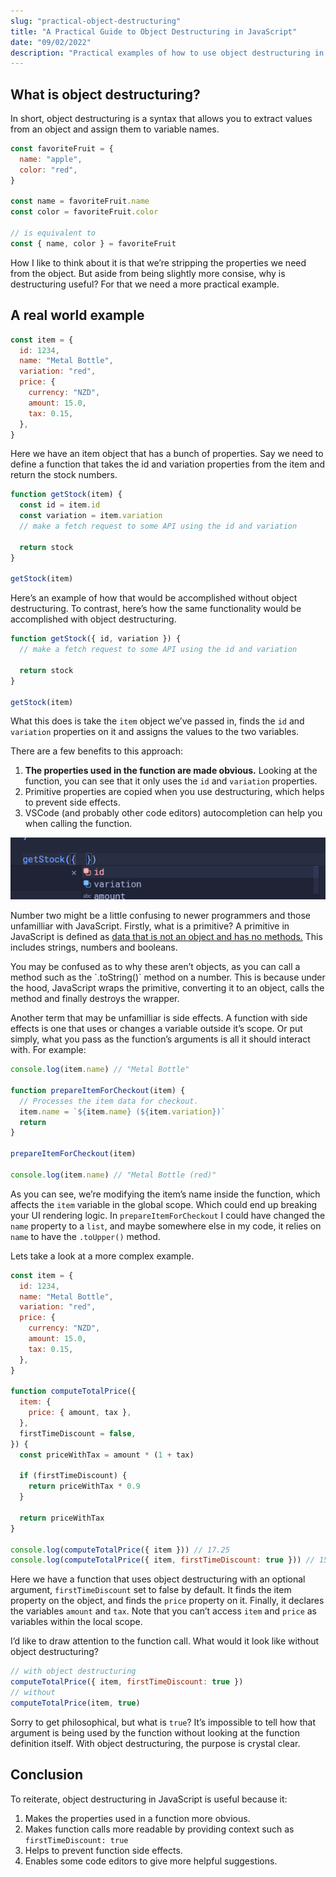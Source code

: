 ```yaml
---
slug: "practical-object-destructuring"
title: "A Practical Guide to Object Destructuring in JavaScript"
date: "09/02/2022"
description: "Practical examples of how to use object destructuring in JavaScript."
---
```


## What is object destructuring?

In short, object destructuring is a syntax that allows you to extract values from an object and assign them to variable names.

```jsx
const favoriteFruit = {
  name: "apple",
  color: "red",
}

const name = favoriteFruit.name
const color = favoriteFruit.color

// is equivalent to
const { name, color } = favoriteFruit
```

How I like to think about it is that we’re stripping the properties we need from the object. But aside from being slightly more consise, why is destructuring useful? For that we need a more practical example.

## A real world example

```jsx
const item = {
  id: 1234,
  name: "Metal Bottle",
  variation: "red",
  price: {
    currency: "NZD",
    amount: 15.0,
    tax: 0.15,
  },
}
```

Here we have an item object that has a bunch of properties. Say we need to define a function that takes the id and variation properties from the item and return the stock numbers.

```jsx
function getStock(item) {
  const id = item.id
  const variation = item.variation
  // make a fetch request to some API using the id and variation

  return stock
}

getStock(item)
```

Here’s an example of how that would be accomplished without object destructuring. To contrast, here’s how the same functionality would be accomplished with object destructuring.

```jsx
function getStock({ id, variation }) {
  // make a fetch request to some API using the id and variation

  return stock
}

getStock(item)
```

What this does is take the `item` object we’ve passed in, finds the `id` and `variation` properties on it and assigns the values to the two variables.

There are a few benefits to this approach:

1. **The properties used in the function are made obvious.** Looking at the function, you can see that it only uses the `id` and `variation` properties.
2. Primitive properties are copied when you use destructuring, which helps to prevent side effects.
3. VSCode (and probably other code editors) autocompletion can help you when calling the function.

![Code suggestions from VS Code.](./codeSuggestion.png)

Number two might be a little confusing to newer programmers and those unfamilliar with JavaScript. Firstly, what is a primitive? A primitive in JavaScript is defined as [data that is not an object and has no methods.](https://developer.mozilla.org/en-US/docs/Glossary/Primitive#:~:text=data%20that%20is%20not%20an%20object%20and%20has%20no%20methods.) This includes strings, numbers and booleans.

<aside>
You may be confused as to why these aren’t objects, as you can call a method such as the `.toString()` method on a number. This is because under the hood, JavaScript wraps the primitive, converting it to an object, calls the method and finally destroys the wrapper.
</aside>

Another term that may be unfamilliar is side effects. A function with side effects is one that uses or changes a variable outside it’s scope. Or put simply, what you pass as the function’s arguments is all it should interact with. For example:

```jsx
console.log(item.name) // "Metal Bottle"

function prepareItemForCheckout(item) {
  // Processes the item data for checkout.
  item.name = `${item.name} (${item.variation})`
  return
}

prepareItemForCheckout(item)

console.log(item.name) // "Metal Bottle (red)"
```

As you can see, we’re modifying the item’s name inside the function, which affects the `item` variable in the global scope. Which could end up breaking your UI rendering logic. In `prepareItemForCheckout` I could have changed the `name` property to a `list`, and maybe somewhere else in my code, it relies on `name` to have the `.toUpper()` method.

Lets take a look at a more complex example.

```jsx
const item = {
  id: 1234,
  name: "Metal Bottle",
  variation: "red",
  price: {
    currency: "NZD",
    amount: 15.0,
    tax: 0.15,
  },
}

function computeTotalPrice({
  item: {
    price: { amount, tax },
  },
  firstTimeDiscount = false,
}) {
  const priceWithTax = amount * (1 + tax)

  if (firstTimeDiscount) {
    return priceWithTax * 0.9
  }

  return priceWithTax
}

console.log(computeTotalPrice({ item })) // 17.25
console.log(computeTotalPrice({ item, firstTimeDiscount: true })) // 15.525
```

Here we have a function that uses object destructuring with an optional argument, `firstTimeDiscount` set to false by default. It finds the item property on the object, and finds the `price` property on it. Finally, it declares the variables `amount` and `tax`. Note that you can’t access `item` and `price` as variables within the local scope.

I’d like to draw attention to the function call. What would it look like without object destructuring?

```jsx
// with object destructuring
computeTotalPrice({ item, firstTimeDiscount: true })
// without
computeTotalPrice(item, true)
```

Sorry to get philosophical, but what is `true`? It’s impossible to tell how that argument is being used by the function without looking at the function definition itself. With object destructuring, the purpose is crystal clear.

## Conclusion

To reiterate, object destructuring in JavaScript is useful because it:

1. Makes the properties used in a function more obvious.
2. Makes function calls more readable by providing context such as `firstTimeDiscount: true`
3. Helps to prevent function side effects.
4. Enables some code editors to give more helpful suggestions.
